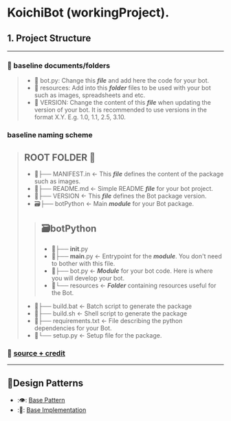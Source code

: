 # KoichiBot (workingProject).
## 1. Project Structure

---

### 🧢 baseline documents/folders

> - 📄 bot.py: Change this ***file*** and add here the code for your bot.
> - 📁 resources: Add into this ***folder*** files to be used with your bot such as images, spreadsheets and etc. 
> - 📄 VERSION: Change the content of this ***file*** when updating the version of your bot. It is recommended to use versions in the format X.Y. E.g. 1.0, 1.1, 2.5, 3.10.

### baseline naming scheme
> ## ROOT FOLDER ️🌳
> - 📄├── MANIFEST.in       <- This ***file*** defines the content of the package such as images.
> - 📄├── README.md         <- Simple README ***file*** for your bot project. 
> - 📄├── VERSION           <- This ***file*** defines the Bot package version.
> - 🗃️├── botPython         <- Main ***module*** for your Bot package.
> > ## 🗃️botPython 
> > - 📄├── __init__.py 
> > - 📄├── __main__.py   <- Entrypoint for the ***module***. You don't need to bother with this file. 
> > - 📄├── bot.py        <- ***Module*** for your bot code. Here is where you will develop your bot. 
> >-   📁└── resources     <- ***Folder*** containing resources useful for the Bot. 
> - 📄├── build.bat         <- Batch script to generate the package 
> - 📄├── build.sh          <- Shell script to generate the package 
> - 📄├── requirements.txt  <- File describing the python dependencies for your Bot. 
> - 📄└── setup.py          <- Setup file for the package.
> 

### :memo: [source + credit](https://botcity-dev.github.io/bot-python-template/project/)

---

## 🎨Design Patterns
- :👁️: [Base Pattern](https://refactoring.guru/design-patterns/proxy)
- :🧿: [Base Implementation](https://rednafi.github.io/digressions/python/2020/06/16/python-proxy-pattern.html)


